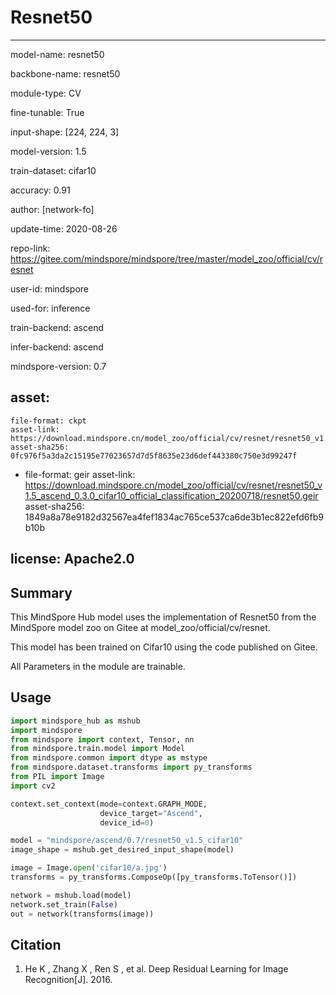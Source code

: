 # Resnet50

---

model-name: resnet50

backbone-name: resnet50

module-type: CV

fine-tunable: True

input-shape: [224, 224, 3]

model-version: 1.5

train-dataset: cifar10

accuracy: 0.91



author: [network-fo]

update-time: 2020-08-26

repo-link: https://gitee.com/mindspore/mindspore/tree/master/model_zoo/official/cv/resnet

user-id: mindspore

used-for: inference

train-backend: ascend

infer-backend: ascend

mindspore-version: 0.7

asset:
  -
    file-format: ckpt
    asset-link: https://download.mindspore.cn/model_zoo/official/cv/resnet/resnet50_v1.5_ascend_0.3.0_cifar10_official_classification_20200718/resnet50.ckpt
    asset-sha256: 0fc976f5a3da2c15195e77023657d7d5f8635e23d6def443380c750e3d99247f
  -
    file-format: geir
    asset-link: https://download.mindspore.cn/model_zoo/official/cv/resnet/resnet50_v1.5_ascend_0.3.0_cifar10_official_classification_20200718/resnet50.geir
    asset-sha256: 1849a8a78e9182d32567ea4fef1834ac765ce537ca6de3b1ec822efd6fb9b10b

license: Apache2.0
---

## Summary

This MindSpore Hub model uses the implementation of Resnet50 from the MindSpore model zoo on Gitee at model_zoo/official/cv/resnet.

This model has been trained on Cifar10 using the code published on Gitee.

All Parameters in the module are trainable.

## Usage

```python
import mindspore_hub as mshub
import mindspore
from mindspore import context, Tensor, nn
from mindspore.train.model import Model
from mindspore.common import dtype as mstype
from mindspore.dataset.transforms import py_transforms
from PIL import Image
import cv2

context.set_context(mode=context.GRAPH_MODE,
                    device_target="Ascend",
                    device_id=0)

model = "mindspore/ascend/0.7/resnet50_v1.5_cifar10"
image_shape = mshub.get_desired_input_shape(model)

image = Image.open('cifar10/a.jpg')
transforms = py_transforms.ComposeOp([py_transforms.ToTensor()])

network = mshub.load(model)
network.set_train(False)
out = network(transforms(image))
```

## Citation

1. He K , Zhang X , Ren S , et al. Deep Residual Learning for Image Recognition[J]. 2016.
